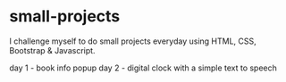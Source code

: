 # small-projects
I challenge myself to do small projects everyday using HTML, CSS, Bootstrap &amp; Javascript.

day 1 - book info popup
day 2 - digital clock with a simple text to speech
